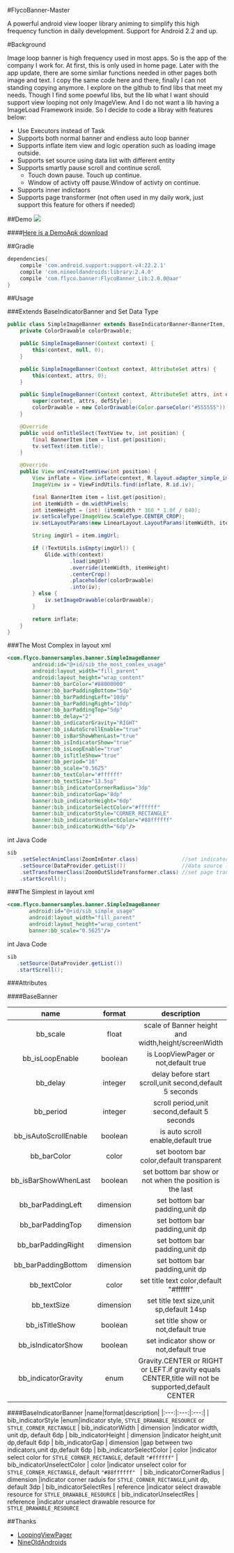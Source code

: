 #FlycoBanner-Master

A powerful android view looper library animing to simplify this high frequency function in daily development. Support for Android 2.2 and up. 

#Background

Image loop banner is high frequency used in most apps. So is the app of the company I work for. At first, this is only used in home page. Later with the app update, there are some simliar functions needed in other pages both image and text. I copy the same code here and there, finally I can not standing copying anymore. I explore on the github to find libs that meet my needs. Though I find some poewful libs, but the lib what I want should support view looping not only ImageView. And I do not want a lib having a ImageLoad Framework inside.
So I decide to code a libray with features below:

>
* Use Executors instead of Task
* Supports both normal banner and endless auto loop banner
* Supports inflate item view and logic operation such as loading image outside.
* Supports set source using data list with different entity
* Supports smartly pause scroll and continue scroll.
  * Touch down pause. Touch up continue.
  * Window of activty off pause.Window of activty on continue.
* Supports inner indictaors
* Supports page transformer (not often used in my daily work, just support this feature for others if needed)

##Demo
![](https://github.com/H07000223/FlycoBanner_Master/blob/master/preview_FlycoBanner.gif)

####[Here is a DemoApk download](http://fir.im/7qzm)

##Gradle

```groovy
dependencies{
    compile 'com.android.support:support-v4:22.2.1'
    compile 'com.nineoldandroids:library:2.4.0'
    compile 'com.flyco.banner:FlycoBanner_Lib:2.0.0@aar'
}
```

##Usage

###Extends BaseIndicatorBanner and Set Data Type

```Java
public class SimpleImageBanner extends BaseIndicatorBanner<BannerItem, SimpleImageBanner> {
    private ColorDrawable colorDrawable;

    public SimpleImageBanner(Context context) {
        this(context, null, 0);
    }

    public SimpleImageBanner(Context context, AttributeSet attrs) {
        this(context, attrs, 0);
    }

    public SimpleImageBanner(Context context, AttributeSet attrs, int defStyle) {
        super(context, attrs, defStyle);
        colorDrawable = new ColorDrawable(Color.parseColor("#555555"));
    }

    @Override
    public void onTitleSlect(TextView tv, int position) {
        final BannerItem item = list.get(position);
        tv.setText(item.title);
    }

    @Override
    public View onCreateItemView(int position) {
        View inflate = View.inflate(context, R.layout.adapter_simple_image, null);
        ImageView iv = ViewFindUtils.find(inflate, R.id.iv);

        final BannerItem item = list.get(position);
        int itemWidth = dm.widthPixels;
        int itemHeight = (int) (itemWidth * 360 * 1.0f / 640);
        iv.setScaleType(ImageView.ScaleType.CENTER_CROP);
        iv.setLayoutParams(new LinearLayout.LayoutParams(itemWidth, itemHeight));

        String imgUrl = item.imgUrl;

        if (!TextUtils.isEmpty(imgUrl)) {
            Glide.with(context)
                    .load(imgUrl)
                    .override(itemWidth, itemHeight)
                    .centerCrop()
                    .placeholder(colorDrawable)
                    .into(iv);
        } else {
            iv.setImageDrawable(colorDrawable);
        }

        return inflate;
    }
}
```

###The Most Complex
in layout xml

``` xml
<com.flyco.bannersamples.banner.SimpleImageBanner
        android:id="@+id/sib_the_most_comlex_usage"
        android:layout_width="fill_parent"
        android:layout_height="wrap_content"
        banner:bb_barColor="#88000000"
        banner:bb_barPaddingBottom="5dp"
        banner:bb_barPaddingLeft="10dp"
        banner:bb_barPaddingRight="10dp"
        banner:bb_barPaddingTop="5dp"
        banner:bb_delay="2"
        banner:bb_indicatorGravity="RIGHT"
        banner:bb_isAutoScrollEnable="true"
        banner:bb_isBarShowWhenLast="true"
        banner:bb_isIndicatorShow="true"
        banner:bb_isLoopEnable="true"
        banner:bb_isTitleShow="true"
        banner:bb_period="10"
        banner:bb_scale="0.5625"
        banner:bb_textColor="#ffffff"
        banner:bb_textSize="13.5sp"
        banner:bib_indicatorCornerRadius="3dp"
        banner:bib_indicatorGap="8dp"
        banner:bib_indicatorHeight="6dp"
        banner:bib_indicatorSelectColor="#ffffff"
        banner:bib_indicatorStyle="CORNER_RECTANGLE"
        banner:bib_indicatorUnselectColor="#88ffffff"
        banner:bib_indicatorWidth="6dp"/>
```

int Java Code

``` Java
sib
    .setSelectAnimClass(ZoomInEnter.class)              //set indicator select anim
    .setSource(DataProvider.getList())                  //data source list
    .setTransformerClass(ZoomOutSlideTransformer.class) //set page transformer
    .startScroll();
```

###The Simplest
in layout xml

``` xml
<com.flyco.bannersamples.banner.SimpleImageBanner
       android:id="@+id/sib_simple_usage"
       android:layout_width="fill_parent"
       android:layout_height="wrap_content"
       banner:bb_scale="0.5625"/>
```

int Java Code

``` Java
sib
   .setSource(DataProvider.getList())
   .startScroll();
```

###Attributes

####BaseBanner

|name|format|description|
|:---:|:---:|:---:|
| bb_scale | float |scale of Banner height and width,height/screenWidth
| bb_isLoopEnable | boolean |is LoopViewPager or not,default true
| bb_delay | integer |delay before start scroll,unit second,default 5 seconds
| bb_period | integer |scroll period,unit second,default 5 seconds
| bb_isAutoScrollEnable | boolean |is auto scroll enable,default true
| bb_barColor | color |set bootom bar color,default transparent
| bb_isBarShowWhenLast | boolean |set bottom bar show or not when the position is the last 
| bb_barPaddingLeft | dimension |set bottom bar padding,unit dp
| bb_barPaddingTop | dimension |set bottom bar padding,unit dp
| bb_barPaddingRight | dimension |set bottom bar padding,unit dp
| bb_barPaddingBottom | dimension |set bottom bar padding,unit dp
| bb_textColor | color |set title text color,default "#ffffff" 
| bb_textSize | dimension |set title text size,unit sp,default 14sp
| bb_isTitleShow | boolean |set title show or not,default true 
| bb_isIndicatorShow | boolean |set indicator show or not,default true 
| bb_indicatorGravity |enum| Gravity.CENTER or RIGHT or LEFT.if gravity equals CENTER,title will not be supported,default CENTER

####BaseIndicatorBanner
|name|format|description|
|:---:|:---:|:---:|
| bib_indicatorStyle |enum|indicator style, `STYLE_DRAWABLE_RESOURCE` or  `STYLE_CORNER_RECTANGLE`
| bib_indicatorWidth | dimension |indicator width, unit dp, default 6dp
| bib_indicatorHeight | dimension |indicator height,unit dp,default 6dp
| bib_indicatorGap | dimension |gap between two indicators,unit dp,default 6dp
| bib_indicatorSelectColor | color |indicator select color for `STYLE_CORNER_RECTANGLE`, default `"#ffffff"`
| bib_indicatorUnselectColor | color |indicator unselect color for `STYLE_CORNER_RECTANGLE`, default `"#88ffffff" `
| bib_indicatorCornerRadius | dimension |indicator corner raduis for `STYLE_CORNER_RECTANGLE`,unit dp, default 3dp 
| bib_indicatorSelectRes | reference |indicator select drawable resource for `STYLE_DRAWABLE_RESOURCE`
| bib_indicatorUnselectRes | reference |indicator unselect drawable resource for `STYLE_DRAWABLE_RESOURCE`



##Thanks
*   [LoopingViewPager](https://github.com/imbryk/LoopingViewPager)
*   [NineOldAndroids](https://github.com/JakeWharton/NineOldAndroids)
